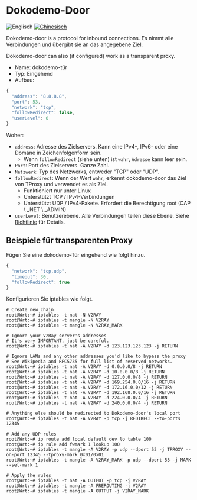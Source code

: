 # Dokodemo-Door

![Englisch](../../resources/englishc.svg) [![Chinesisch](../../resources/chinese.svg)](https://www.v2ray.com/chapter_02/protocols/dokodemo.html)

Dokodemo-door is a protocol for inbound connections. Es nimmt alle Verbindungen und übergibt sie an das angegebene Ziel.

Dokodemo-door can also (if configured) work as a transparent proxy.

* Name: dokodemo-tür
* Typ: Eingehend
* Aufbau:

```javascript
{
  "address": "8.8.8.8",
  "port": 53,
  "network": "tcp",
  "followRedirect": false,
  "userLevel": 0
}
```

Woher:

* `address`: Adresse des Zielservers. Kann eine IPv4-, IPv6- oder eine Domäne in Zeichenfolgenform sein. 
  * Wenn `followRedirect` (siehe unten) ist `wahr`, `Adresse` kann leer sein.
* `Port`: Port des Zielservers. Ganze Zahl.
* `Netzwerk`: Typ des Netzwerks, entweder "TCP" oder "UDP".
* `followRedirect`: Wenn der Wert `wahr`, erkennt dokodemo-door das Ziel von TProxy und verwendet es als Ziel. 
  * Funktioniert nur unter Linux
  * Unterstützt TCP / IPv4-Verbindungen
  * Unterstützt UDP / IPv4-Pakete. Erfordert die Berechtigung root (CAP \ _NET \ _ADMIN)
* `userLevel`: Benutzerebene. Alle Verbindungen teilen diese Ebene. Siehe [Richtlinie](../policy.md) für Details.

## Beispiele für transparenten Proxy

Fügen Sie eine dokodemo-Tür eingehend wie folgt hinzu.

```javascript
{
  "network": "tcp,udp",
  "timeout": 30,
  "followRedirect": true
}
```

Konfigurieren Sie iptables wie folgt.

```plain
# Create new chain
root@Wrt:~# iptables -t nat -N V2RAY
root@Wrt:~# iptables -t mangle -N V2RAY
root@Wrt:~# iptables -t mangle -N V2RAY_MARK

# Ignore your V2Ray server's addresses
# It's very IMPORTANT, just be careful.
root@Wrt:~# iptables -t nat -A V2RAY -d 123.123.123.123 -j RETURN

# Ignore LANs and any other addresses you'd like to bypass the proxy
# See Wikipedia and RFC5735 for full list of reserved networks.
root@Wrt:~# iptables -t nat -A V2RAY -d 0.0.0.0/8 -j RETURN
root@Wrt:~# iptables -t nat -A V2RAY -d 10.0.0.0/8 -j RETURN
root@Wrt:~# iptables -t nat -A V2RAY -d 127.0.0.0/8 -j RETURN
root@Wrt:~# iptables -t nat -A V2RAY -d 169.254.0.0/16 -j RETURN
root@Wrt:~# iptables -t nat -A V2RAY -d 172.16.0.0/12 -j RETURN
root@Wrt:~# iptables -t nat -A V2RAY -d 192.168.0.0/16 -j RETURN
root@Wrt:~# iptables -t nat -A V2RAY -d 224.0.0.0/4 -j RETURN
root@Wrt:~# iptables -t nat -A V2RAY -d 240.0.0.0/4 -j RETURN

# Anything else should be redirected to Dokodemo-door's local port
root@Wrt:~# iptables -t nat -A V2RAY -p tcp -j REDIRECT --to-ports 12345

# Add any UDP rules
root@Wrt:~# ip route add local default dev lo table 100
root@Wrt:~# ip rule add fwmark 1 lookup 100
root@Wrt:~# iptables -t mangle -A V2RAY -p udp --dport 53 -j TPROXY --on-port 12345 --tproxy-mark 0x01/0x01
root@Wrt:~# iptables -t mangle -A V2RAY_MARK -p udp --dport 53 -j MARK --set-mark 1

# Apply the rules
root@Wrt:~# iptables -t nat -A OUTPUT -p tcp -j V2RAY
root@Wrt:~# iptables -t mangle -A PREROUTING -j V2RAY
root@Wrt:~# iptables -t mangle -A OUTPUT -j V2RAY_MARK
```